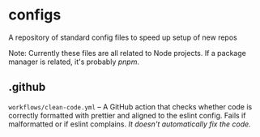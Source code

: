 # configs
A repository of standard config files to speed up setup of new repos

Note: Currently these files are all related to Node projects. If a package manager is related, it's probably *pnpm*.

## .github

`workflows/clean-code.yml` – A GitHub action that checks whether code is correctly formatted with prettier and aligned to the eslint config. Fails if malformatted or if eslint complains. *It doesn't automatically fix the code.*

